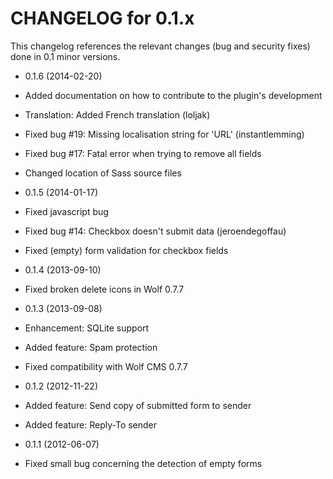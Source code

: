 CHANGELOG for 0.1.x
===================

This changelog references the relevant changes (bug and security fixes) done
in 0.1 minor versions.

* 0.1.6 (2014-02-20)

 * Added documentation on how to contribute to the plugin's development
 * Translation: Added French translation (loljak)
 * Fixed bug #19: Missing localisation string for 'URL' (instantlemming)
 * Fixed bug #17: Fatal error when trying to remove all fields
 * Changed location of Sass source files

* 0.1.5 (2014-01-17)

 * Fixed javascript bug
 * Fixed bug #14: Checkbox doesn't submit data (jeroendegoffau)
 * Fixed (empty) form validation for checkbox fields

* 0.1.4 (2013-09-10)

 * Fixed broken delete icons in Wolf 0.7.7

* 0.1.3 (2013-09-08)

 * Enhancement: SQLite support
 * Added feature: Spam protection
 * Fixed compatibility with Wolf CMS 0.7.7

* 0.1.2 (2012-11-22)

 * Added feature: Send copy of submitted form to sender
 * Added feature: Reply-To sender

* 0.1.1 (2012-06-07)
 
 * Fixed small bug concerning the detection of empty forms
